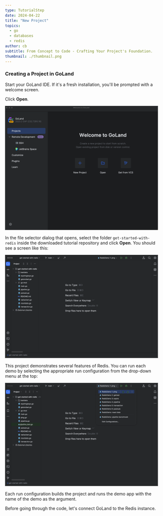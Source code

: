 ```yaml
---
type: TutorialStep
date: 2024-04-22
title: "New Project"
topics:
  - go
  - databases
  - redis
author: cb
subtitle: From Concept to Code - Crafting Your Project's Foundation.
thumbnail: ./thumbnail.png
---
```


### Creating a Project in GoLand

Start your GoLand IDE. If it's a fresh installation, you'll be prompted with a welcome screen.

Click **Open**.

![GoLand's welcome window](./images/1.png)

In the file selector dialog that opens, select the folder `get-started-with-redis` inside the downloaded tutorial repository and click **Open**. You should see a screen like this:

![The opened project](./images/2.png)

This project demonstrates several features of Redis. You can run each demo by selecting the appropriate run configuration from the drop-down menu at the top:

![The run configuration drop-down menu](./images/3.png)

Each run configuration builds the project and runs the demo app with the name of the demo as the argument.

Before going through the code, let's connect GoLand to the Redis instance.
